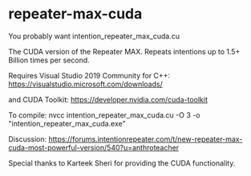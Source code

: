 # repeater-max-cuda

You probably want intention_repeater_max_cuda.cu

The CUDA version of the Repeater MAX. Repeats intentions up to 1.5+ Billion times per second.

Requires Visual Studio 2019 Community for C++: https://visualstudio.microsoft.com/downloads/

and CUDA Toolkit: https://developer.nvidia.com/cuda-toolkit

To compile: nvcc intention_repeater_max_cuda.cu -O 3 -o "intention_repeater_max_cuda.exe"

Discussion: https://forums.intentionrepeater.com/t/new-repeater-max-cuda-most-powerful-version/540?u=anthroteacher

Special thanks to Karteek Sheri for providing the CUDA functionality.
